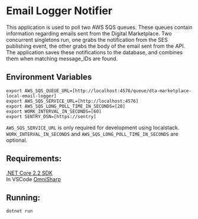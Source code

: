 # Email Logger Notifier

This application is used to poll two AWS SQS queues. These queues contain information regarding emails sent from the Digital Marketplace. Two concurrent singletons run, one grabs the notification from the SES publishing event, the other grabs the body of the email sent from the API. The application saves these notifications to the database, and combines them when matching message_IDs are found.

## Environment Variables

```
export AWS_SQS_QUEUE_URL=[http://localhost:4576/queue/dta-marketplace-local-email-logger]
export AWS_SQS_SERVICE_URL=[http://localhost:4576]
export AWS_SQS_LONG_POLL_TIME_IN_SECONDS=[20]
export WORK_INTERVAL_IN_SECONDS=[60]
export SENTRY_DSN=[https://sentry]
```

```AWS_SQS_SERVICE_URL``` is only required for development using localstack.
```WORK_INTERVAL_IN_SECONDS``` and ```AWS_SQS_LONG_POLL_TIME_IN_SECONDS``` are optional.

## Requirements:
[.NET Core 2.2 SDK](https://dotnet.microsoft.com/download/dotnet-core/2.2)  
In VSCode [OmniSharp](http://www.omnisharp.net)

## Running:
```dotnet run```
